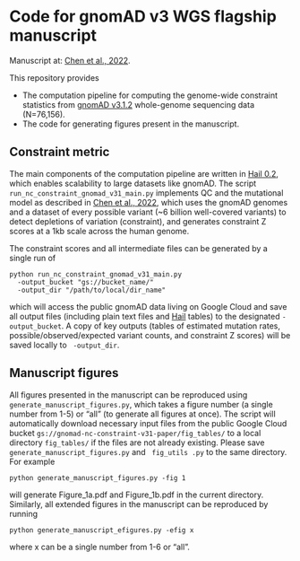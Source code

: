 # Code for gnomAD v3 WGS flagship manuscript
Manuscript at: [Chen et al., 2022]().

This repository provides 

- The computation pipeline for computing the genome-wide constraint statistics from [gnomAD v3.1.2](https://gnomad.broadinstitute.org/news/2020-10-gnomad-v3-1/) whole-genome sequencing data (N=76,156). 
- The code for generating figures present in the manuscript.

## Constraint metric
The main components of the computation pipeline are written in [Hail 0.2](https://hail.is/), which enables scalability to large datasets like gnomAD. The script `run_nc_constraint_gnomad_v31_main.py` implements QC and the mutational model as described in [Chen et al., 2022](), which uses the gnomAD genomes and a dataset of every possible variant (~6 billion well-covered variants) to detect depletions of variation (constraint), and generates constraint Z scores at a 1kb scale across the human genome.

The constraint scores and all intermediate files can be generated by a single run of 
```
python run_nc_constraint_gnomad_v31_main.py 
  -output_bucket "gs://bucket_name/" 
  -output_dir "/path/to/local/dir_name"
```
which will access the public gnomAD data living on Google Cloud and save all output files (including plain text files and [Hail](https://hail.is/) tables) to the designated `-output_bucket`. A copy of key outputs (tables of estimated mutation rates, possible/observed/expected variant counts, and constraint Z scores) will be saved locally to ` -output_dir`.

## Manuscript figures
All figures presented in the manuscript can be reproduced using `generate_manuscript_figures.py`, which takes a figure number (a single number from 1-5) or “all” (to generate all figures at once). The script will automatically download necessary input files from the public Google Cloud bucket `gs://gnomad-nc-constraint-v31-paper/fig_tables/` to a local directory `fig_tables/` if the files are not already existing. Please save  ` generate_manuscript_figures.py` and ` fig_utils .py` to the same directory. For example
```
python generate_manuscript_figures.py -fig 1
```
will generate Figure_1a.pdf and Figure_1b.pdf in the current directory. Similarly, all extended figures in the manuscript can be reproduced by running 
```
python generate_manuscript_efigures.py -efig x
```
where x can be a single number from 1-6 or “all”.
